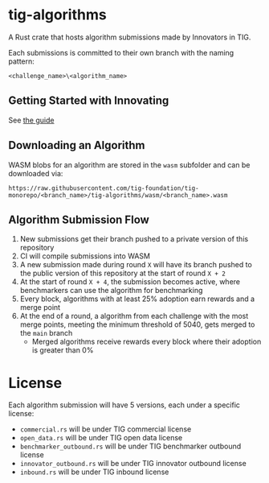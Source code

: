 # tig-algorithms

A Rust crate that hosts algorithm submissions made by Innovators in TIG.

Each submissions is committed to their own branch with the naming pattern:

`<challenge_name>\<algorithm_name>` 

## Getting Started with Innovating

See [the guide](../docs/guides/innovating.md)

## Downloading an Algorithm

WASM blobs for an algorithm are stored in the `wasm` subfolder and can be downloaded via:

`https://raw.githubusercontent.com/tig-foundation/tig-monorepo/<branch_name>/tig-algorithms/wasm/<branch_name>.wasm`

## Algorithm Submission Flow

1. New submissions get their branch pushed to a private version of this repository
2. CI will compile submissions into WASM
3. A new submission made during round `X` will have its branch pushed to the public version of this repository at the start of round `X + 2`
4. At the start of round `X + 4`, the submission becomes active, where benchmarkers can use the algorithm for benchmarking
5. Every block, algorithms with at least 25% adoption earn rewards and a merge point
6. At the end of a round, a algorithm from each challenge with the most merge points, meeting the minimum threshold of 5040, gets merged to the `main` branch
    * Merged algorithms receive rewards every block where their adoption is greater than 0%

# License

Each algorithm submission will have 5 versions, each under a specific license:

* `commercial.rs` will be under TIG commercial license
* `open_data.rs` will be under TIG open data license
* `benchmarker_outbound.rs` will be under TIG benchmarker outbound license
* `innovator_outbound.rs` will be under TIG innovator outbound license
* `inbound.rs` will be under TIG inbound license